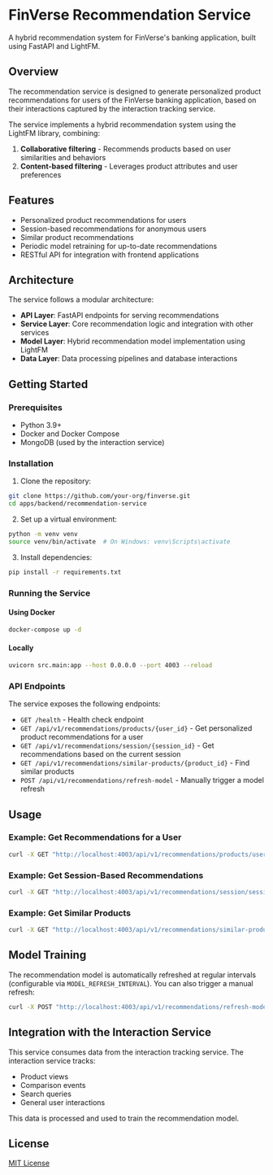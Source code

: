 # FinVerse Recommendation Service

A hybrid recommendation system for FinVerse's banking application, built using FastAPI and LightFM.

## Overview

The recommendation service is designed to generate personalized product recommendations for users of the FinVerse banking application, based on their interactions captured by the interaction tracking service.

The service implements a hybrid recommendation system using the LightFM library, combining:

1. **Collaborative filtering** - Recommends products based on user similarities and behaviors
2. **Content-based filtering** - Leverages product attributes and user preferences

## Features

- Personalized product recommendations for users
- Session-based recommendations for anonymous users
- Similar product recommendations
- Periodic model retraining for up-to-date recommendations
- RESTful API for integration with frontend applications

## Architecture

The service follows a modular architecture:

- **API Layer**: FastAPI endpoints for serving recommendations
- **Service Layer**: Core recommendation logic and integration with other services
- **Model Layer**: Hybrid recommendation model implementation using LightFM
- **Data Layer**: Data processing pipelines and database interactions

## Getting Started

### Prerequisites

- Python 3.9+
- Docker and Docker Compose
- MongoDB (used by the interaction service)

### Installation

1. Clone the repository:

```bash
git clone https://github.com/your-org/finverse.git
cd apps/backend/recommendation-service
```

2. Set up a virtual environment:

```bash
python -m venv venv
source venv/bin/activate  # On Windows: venv\Scripts\activate
```

3. Install dependencies:

```bash
pip install -r requirements.txt
```

### Running the Service

#### Using Docker

```bash
docker-compose up -d
```

#### Locally

```bash
uvicorn src.main:app --host 0.0.0.0 --port 4003 --reload
```

### API Endpoints

The service exposes the following endpoints:

- `GET /health` - Health check endpoint
- `GET /api/v1/recommendations/products/{user_id}` - Get personalized product recommendations for a user
- `GET /api/v1/recommendations/session/{session_id}` - Get recommendations based on the current session
- `GET /api/v1/recommendations/similar-products/{product_id}` - Find similar products
- `POST /api/v1/recommendations/refresh-model` - Manually trigger a model refresh

## Usage

### Example: Get Recommendations for a User

```bash
curl -X GET "http://localhost:4003/api/v1/recommendations/products/user123?count=5"
```

### Example: Get Session-Based Recommendations

```bash
curl -X GET "http://localhost:4003/api/v1/recommendations/session/session456?count=5"
```

### Example: Get Similar Products

```bash
curl -X GET "http://localhost:4003/api/v1/recommendations/similar-products/product789?count=5"
```

## Model Training

The recommendation model is automatically refreshed at regular intervals (configurable via `MODEL_REFRESH_INTERVAL`). You can also trigger a manual refresh:

```bash
curl -X POST "http://localhost:4003/api/v1/recommendations/refresh-model"
```

## Integration with the Interaction Service

This service consumes data from the interaction tracking service. The interaction service tracks:

- Product views
- Comparison events
- Search queries
- General user interactions

This data is processed and used to train the recommendation model.

## License

[MIT License](LICENSE)
